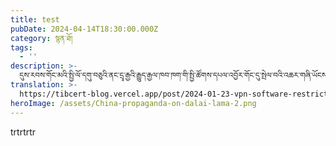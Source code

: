 ```yaml
---
title: test
pubDate: 2024-04-14T18:30:00.000Z
category: སྙན་ཐོ།
tags:
  - ''
description: >-
  དུས་རབས་གོང་མའི་སྤྱི་ལོ་དགུ་བཅུའི་ནང་དྲྭ་རྒྱའི་རྒྱུད་རྒྱལ་ཁབ་ཁག་གི་སྤྱི་ཚོགས་དཔལ་འབྱོར་གོང་དུ་སྤེལ་བའི་འཆར་གཞི་ཡོངས་ཁྱབ་ཕྱིན་པའི་ནང་དུ་ཚོང་ལས་དང་།
translation: >-
  https://tibcert-blog.vercel.app/post/2024-01-23-vpn-software-restrictions-in-tibet/
heroImage: /assets/China-propaganda-on-dalai-lama-2.png
---
```


trtrtrtr
